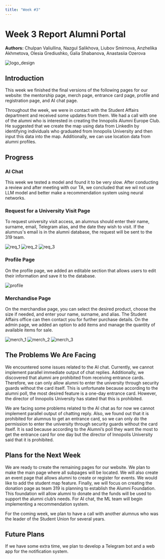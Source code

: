 ```yaml
---
title: "Week #3"
---
```


# Week 3 Report Alumni Portal

**Authors:** Chulpan Valiullina, Nazgul Salikhova, Liubov Smirnova, Anzhelika Akhmetova, Olesia Grediushko, Galia Shabanova, Anastasiia Ozerova

![logo_design](/2024/Alumni/logo_design.png)

## Introduction
This week we finished the final versions of the following pages for our website: the mentorship page, merch page, entrance card page, profile and registration page, and AI chat page.

Throughout the week, we were in contact with the Student Affairs department and received some updates from them. We had a call with one of the alumni who is interested in creating the Innopolis Alumni Europe Club. He suggested that we create the map using data from LinkedIn by identifying individuals who graduated from Innopolis University and then input this data into the map. Additionally, we can use location data from alumni profiles.

## Progress
### AI Chat
This week we tested a model and found it to be very slow. After conducting a review and after meeting with our TA, we concluded that we wil not use LLM model and better make a recommendation system using neural networks.

### Request for a University Visit Page
To request university visit access, an alumnus should enter their name, surname, email, Telegram alias, and the date they wish to visit. If the alumnus's email is in the alumni database, the request will be sent to the 319 team.

![req_1](/2024/Alumni/req_1.jpg)
![req_2](/2024/Alumni/req_2.jpg)
![req_3](/2024/Alumni/req_3.jpg)

### Profile Page
On the profile page, we added an editable section that allows users to edit their information and save it to the database.

![profile](/2024/Alumni/profile_1.jpg)

### Merchandise Page
On the merchandise page, you can select the desired product, choose the size if needed, and enter your name, surname, and alias. The Student Affairs office can then contact you for further purchase details. On the admin page, we added an option to add items and manage the quantity of available items for sale.

![merch_1](/2024/Alumni/store_1.jpg)
![merch_2](/2024/Alumni/store_2.jpg)
![merch_3](/2024/Alumni/store_3.jpg)

## The Problems We Are Facing
We encountered some issues related to the AI chat. Currently, we cannot implement parallel immediate output of chat replies. Additionally, we discovered that alumni are prohibited from receiving entrance cards. Therefore, we can only allow alumni to enter the university through security guards without the card itself. This is unfortunate because according to the alumni poll, the most desired feature is a one-day entrance card. However, the director of Innopolis University has stated that this is prohibited.

We are facing some problems related to the AI chat as for now we cannot implement parallel output of chatting reply. Also, we found out that it is prohibited for alumnus to get an entrance card, so we can only do the permission to enter the university through security guards without the card itself. It is sad because according to the Alumni’s poll they want the most to get the entrance card for one day but the director of Innopolis University said that it is prohibited.

## Plans for the Next Week
We are ready to create the remaining pages for our website. We plan to make the main page where all subpages will be located. We will also create an event page that allows alumni to create or register for events. We would like to add the student map feature. Finally, we will focus on creating the donation page as team 319 is planning to establish the Alumni Foundation. This foundation will allow alumni to donate and the funds will be used to support the alumni club’s needs. For AI chat, the ML team will begin implementing a recommendation system.

For the coming week, we plan to have a call with another alumnus who was the leader of the Student Union for several years.

## Future Plans
If we have some extra time, we plan to develop a Telegram bot and a web app for the notification system.
